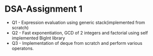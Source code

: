 # DSA-Assignment 1
* Q1 - Expression evaluation using generic stack(implemented from scratch)
* Q2 - Fast exponentiation, GCD of 2 integers and factorial using self implemented BigInt library
* Q3 - Implementation of deque from scratch and perform various operatons.
